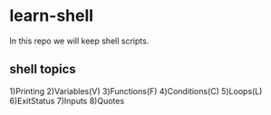 # learn-shell

In this repo we will keep shell scripts.

shell topics
------------
1)Printing
2)Variables(V)
3)Functions(F)
4)Conditions(C)
5)Loops(L)
6)ExitStatus
7)Inputs
8)Quotes 
 

